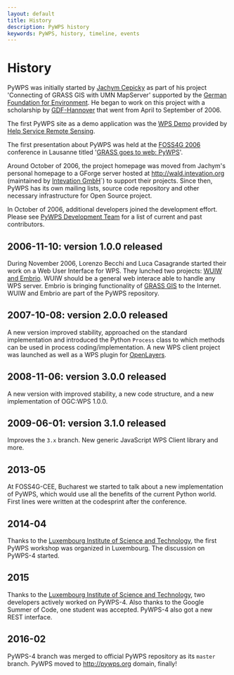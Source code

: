 ```yaml
---
layout: default
title: History
description: PyWPS history
keywords: PyWPS, history, timeline, events
---
```


# History

PyWPS was initially started by [Jachym Cepicky](http://les-ejk.cz) as part of his project 'Connecting of GRASS GIS with UMN MapServer' supported by the [German Foundation for Environment](http://dbu.de).  He began to work on this project with a scholarship by [GDF-Hannover](http://gdf-hannover.de) that went from April to September of 2006.

The first PyWPS site as a demo application was the [WPS Demo](http://www.bnhelp.cz/mapserv/wpsdemo/index.php) provided by [Help Service Remote Sensing](http://www.bnhelp.cz).

The first presentation about PyWPS was held at the [FOSS4G 2006](http://foss4g2006.org) conference in Lausanne titled '[GRASS goes to web: PyWPS](http://www.foss4g2006.org/contributionDisplay.py?contribId=67&sessionId=48&confId=1)'.

Around October of 2006, the project homepage was moved from Jachym's personal homepage to a GForge server hosted at <http://wald.intevation.org> (maintained by [Intevation GmbH](http://intevation.org)`) to support their projects. Since then, PyWPS has its own mailing lists, source code repository and other necessary infrastructure for Open Source project.

In October of 2006, additional developers joined the development effort.  Please see [PyWPS Development Team](../contributors) for a list of current and past contributors.

## 2006-11-10: version 1.0.0 released

During November 2006, Lorenzo Becchi and Luca Casagrande started their work
on a Web User Interface for WPS. They lunched two projects: 
[WUIW and Embrio](http://pywps.ominiverdi.org). WUIW should be a
general web interace able to handle any WPS server. Embrio is bringing
functionality of [GRASS GIS](http://grass.itc.it) to the
Internet. WUIW and Embrio are part of the PyWPS repository.

## 2007-10-08: version 2.0.0 released

A new version improved stability, approached on the standard implementation
and introduced the Python `Process` class to which methods can be
used in process coding/implementation.  A new WPS client project was launched
as well as a WPS plugin for [OpenLayers](http://openlayers.org).

## 2008-11-06: version 3.0.0 released

A new version with improved stability, a new code structure, and a new implementation of
OGC:WPS 1.0.0.

## 2009-06-01: version 3.1.0 released

Improves the `3.x` branch. New generic JavaScript WPS Client library and
more.

## 2013-05

At FOSS4G-CEE, Bucharest we started to talk about a new implementation
of PyWPS, which would use all the benefits of the current Python world. First
lines were written at the codesprint after the conference.

## 2014-04

Thanks to the [Luxembourg Institute of Science and Technology](http://www.list.lu), the first PyWPS workshop
was organized in Luxembourg. The discussion on PyWPS-4 started.

## 2015

Thanks to the [Luxembourg Institute of Science and Technology](http://www.list.lu), two developers
actively worked on PyWPS-4. Also thanks to the Google Summer of Code, one
student was accepted.  PyWPS-4 also got a new REST interface.

## 2016-02

PyWPS-4 branch was merged to official PyWPS repository as its `master` branch.
PyWPS moved to <http://pywps.org> domain, finally!
